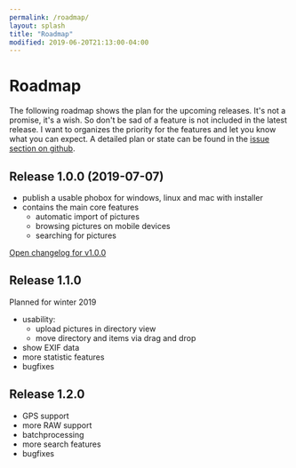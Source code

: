 ```yaml
---
permalink: /roadmap/
layout: splash
title: "Roadmap"
modified: 2019-06-20T21:13:00-04:00
---
```


# Roadmap

The following roadmap shows the plan for the upcoming releases. It's not a promise, it's a wish. So don't be sad of a feature is not included in the latest release. I want to organizes the priority for the features and let you know what you can expect. A detailed plan or state can be found in the [issue section on github](https://github.com/phoboxhq/phobox/issues?q=is%3Aopen+is%3Aissue+milestone%3A%22Version+1.0.0%22).

## Release 1.0.0 (2019-07-07)

 * publish a usable phobox for windows, linux and mac with installer
 * contains the main core features
   * automatic import of pictures
   * browsing pictures on mobile devices
   * searching for pictures

[Open changelog for v1.0.0](https://github.com/phoboxhq/phobox/releases/tag/v1.0.0)


## Release 1.1.0

Planned for winter 2019
 * usability: 
   * upload pictures in directory view
   * move directory and items via drag and drop
 * show EXIF data
 * more statistic features
 * bugfixes

## Release 1.2.0

 * GPS support
 * more RAW support
 * batchprocessing
 * more search features
 * bugfixes
 
